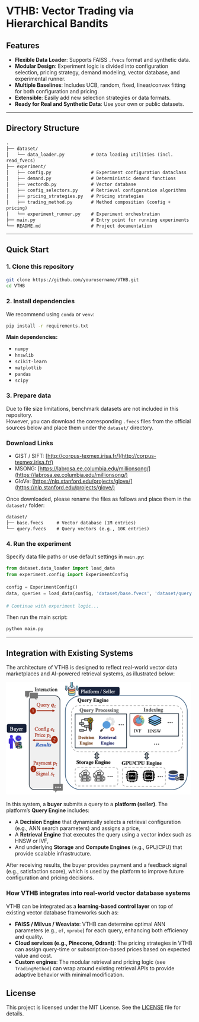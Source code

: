 # VTHB: Vector Trading via Hierarchical Bandits




## Features

- **Flexible Data Loader**: Supports FAISS `.fvecs` format and synthetic data.
- **Modular Design**: Experiment logic is divided into configuration selection, pricing strategy, demand modeling, vector database, and experimental runner.
- **Multiple Baselines**: Includes UCB, random, fixed, linear/convex fitting for both configuration and pricing.
- **Extensible**: Easily add new selection strategies or data formats.
- **Ready for Real and Synthetic Data**: Use your own or public datasets.

---

## Directory Structure

```
.
├── dataset/
│   └── data_loader.py          # Data loading utilities (incl. read_fvecs)
├── experiment/
│   ├── config.py               # Experiment configuration dataclass
│   ├── demand.py               # Deterministic demand functions
│   ├── vectordb.py             # Vector database 
│   ├── config_selectors.py     # Retrieval configuration algorithms
│   ├── pricing_strategies.py   # Pricing strategies
│   ├── trading_method.py       # Method composition (config + pricing)
│   └── experiment_runner.py    # Experiment orchestration
├── main.py                     # Entry point for running experiments
└── README.md                   # Project documentation
```


---

## Quick Start

### 1. Clone this repository

```bash
git clone https://github.com/yourusername/VTHB.git
cd VTHB
```
### 2. Install dependencies

We recommend using `conda` or `venv`:

```bash
pip install -r requirements.txt
```

**Main dependencies:**

- `numpy`
- `hnswlib`
- `scikit-learn`
- `matplotlib`
- `pandas`
- `scipy`

### 3. Prepare data


Due to file size limitations, benchmark datasets are not included in this repository.  
However, you can download the corresponding `.fvecs` files from the official sources below and place them under the `dataset/` directory.

### Download Links

- GIST / SIFT: [http://corpus-texmex.irisa.fr/](http://corpus-texmex.irisa.fr/)
- MSONG: [https://labrosa.ee.columbia.edu/millionsong/](https://labrosa.ee.columbia.edu/millionsong/)
- GloVe: [https://nlp.stanford.edu/projects/glove/](https://nlp.stanford.edu/projects/glove/)

Once downloaded, please rename the files as follows and place them in the `dataset/` folder:

```
dataset/
├── base.fvecs     # Vector database (1M entries)
└── query.fvecs    # Query vectors (e.g., 10K entries)
```


### 4. Run the experiment

Specify data file paths or use default settings in `main.py`:

```python
from dataset.data_loader import load_data
from experiment.config import ExperimentConfig

config = ExperimentConfig()
data, queries = load_data(config, 'dataset/base.fvecs', 'dataset/query.fvecs')

# Continue with experiment logic...
```

Then run the main script:

```bash
python main.py
```
---

## Integration with Existing Systems

The architecture of VTHB is designed to reflect real-world vector data marketplaces and AI-powered retrieval systems, as illustrated below:

<img src="./System.png" alt="System Architecture" width="500"/>

In this system, a **buyer** submits a query to a **platform (seller)**. The platform’s **Query Engine** includes:

- A **Decision Engine** that dynamically selects a retrieval configuration (e.g., ANN search parameters) and assigns a price,
- A **Retrieval Engine** that executes the query using a vector index such as HNSW or IVF,
- And underlying **Storage** and **Compute Engines** (e.g., GPU/CPU) that provide scalable infrastructure.

After receiving results, the buyer provides payment and a feedback signal (e.g., satisfaction score), which is used by the platform to improve future configuration and pricing decisions.

### How VTHB integrates into real-world vector database systems

VTHB can be integrated as a **learning-based control layer** on top of existing vector database frameworks such as:

- **FAISS / Milvus / Weaviate**: VTHB can determine optimal ANN parameters (e.g., `ef`, `nprobe`) for each query, enhancing both efficiency and quality.
- **Cloud services (e.g., Pinecone, Qdrant)**: The pricing strategies in VTHB can assign query-time or subscription-based prices based on expected value and cost.
- **Custom engines**: The modular retrieval and pricing logic (see `TradingMethod`) can wrap around existing retrieval APIs to provide adaptive behavior with minimal modification.



## License

This project is licensed under the MIT License. See the [LICENSE](./LICENSE) file for details.
